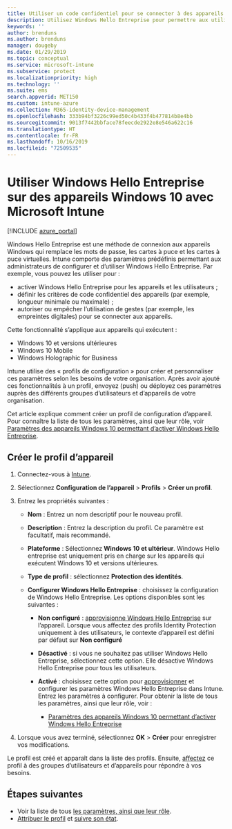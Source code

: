 ```yaml
---
title: Utiliser un code confidentiel pour se connecter à des appareils Windows 10 avec Microsoft Intune – Azure | Microsoft Docs
description: Utilisez Windows Hello Entreprise pour permettre aux utilisateurs de se connecter aux appareils à l’aide d’un code confidentiel, d’une empreinte digitale et plus encore. Créez un profil de configuration de la protection des identités dans Intune pour les appareils Windows 10 avec ces paramètres, et affectez-le à des groupes d’utilisateurs et d’appareils.
keywords: ''
author: brenduns
ms.author: brenduns
manager: dougeby
ms.date: 01/29/2019
ms.topic: conceptual
ms.service: microsoft-intune
ms.subservice: protect
ms.localizationpriority: high
ms.technology: ''
ms.suite: ems
search.appverid: MET150
ms.custom: intune-azure
ms.collection: M365-identity-device-management
ms.openlocfilehash: 333b94bf3226c99ed50c4b433f4b477814b8e4bb
ms.sourcegitcommit: 9013f7442bbface78feecde2922e8e546a622c16
ms.translationtype: HT
ms.contentlocale: fr-FR
ms.lasthandoff: 10/16/2019
ms.locfileid: "72509535"
---
```

# <a name="use-windows-hello-for-business-on-windows-10-devices-with-microsoft-intune"></a>Utiliser Windows Hello Entreprise sur des appareils Windows 10 avec Microsoft Intune

[!INCLUDE [azure_portal](../includes/azure_portal.md)]

Windows Hello Entreprise est une méthode de connexion aux appareils Windows qui remplace les mots de passe, les cartes à puce et les cartes à puce virtuelles. Intune comporte des paramètres prédéfinis permettant aux administrateurs de configurer et d’utiliser Windows Hello Entreprise. Par exemple, vous pouvez les utiliser pour :

- activer Windows Hello Entreprise pour les appareils et les utilisateurs ;
- définir les critères de code confidentiel des appareils (par exemple, longueur minimale ou maximale) ;
- autoriser ou empêcher l’utilisation de gestes (par exemple, les empreintes digitales) pour se connecter aux appareils.

Cette fonctionnalité s’applique aux appareils qui exécutent :

- Windows 10 et versions ultérieures
- Windows 10 Mobile
- Windows Holographic for Business

Intune utilise des « profils de configuration » pour créer et personnaliser ces paramètres selon les besoins de votre organisation. Après avoir ajouté ces fonctionnalités à un profil, envoyez (push) ou déployez ces paramètres auprès des différents groupes d’utilisateurs et d’appareils de votre organisation.

Cet article explique comment créer un profil de configuration d’appareil. Pour connaître la liste de tous les paramètres, ainsi que leur rôle, voir [Paramètres des appareils Windows 10 permettant d’activer Windows Hello Entreprise](identity-protection-windows-settings.md).

## <a name="create-the-device-profile"></a>Créer le profil d’appareil

1. Connectez-vous à [Intune](https://go.microsoft.com/fwlink/?linkid=2090973).
2. Sélectionnez **Configuration de l’appareil** > **Profils** > **Créer un profil**.
3. Entrez les propriétés suivantes :

    - **Nom** : Entrez un nom descriptif pour le nouveau profil.
    - **Description** : Entrez la description du profil. Ce paramètre est facultatif, mais recommandé.
    - **Plateforme** : Sélectionnez **Windows 10 et ultérieur**. Windows Hello entreprise est uniquement pris en charge sur les appareils qui exécutent Windows 10 et versions ultérieures.
    - **Type de profil** : sélectionnez **Protection des identités**.
    - **Configurer Windows Hello Entreprise** : choisissez la configuration de Windows Hello Entreprise. Les options disponibles sont les suivantes :

        - **Non configuré** : [approvisionne Windows Hello Entreprise](https://docs.microsoft.com/windows/security/identity-protection/hello-for-business/hello-how-it-works-provisioning) sur l’appareil. Lorsque vous affectez des profils Identity Protection uniquement à des utilisateurs, le contexte d’appareil est défini par défaut sur **Non configuré**
        - **Désactivé** : si vous ne souhaitez pas utiliser Windows Hello Entreprise, sélectionnez cette option. Elle désactive Windows Hello Entreprise pour tous les utilisateurs.
        - **Activé** : choisissez cette option pour [approvisionner](https://docs.microsoft.com/windows/security/identity-protection/hello-for-business/hello-how-it-works-provisioning) et configurer les paramètres Windows Hello Entreprise dans Intune. Entrez les paramètres à configurer. Pour obtenir la liste de tous les paramètres, ainsi que leur rôle, voir :

            - [Paramètres des appareils Windows 10 permettant d’activer Windows Hello Entreprise](identity-protection-windows-settings.md)

4. Lorsque vous avez terminé, sélectionnez **OK** > **Créer** pour enregistrer vos modifications.

Le profil est créé et apparaît dans la liste des profils. Ensuite, [affectez](../configuration/device-profile-assign.md) ce profil à des groupes d’utilisateurs et d’appareils pour répondre à vos besoins.

<!--  Removing image as part of design review; retaining source until we known the disposition.

## Example of device restriction settings

In this high-level example, you'll create a device restriction policy that blocks the use of the built-in camera app on Android devices.

![How to disable the camera on Android devices](./media/identity-protection-configure/disable-android-camera.png)

-->

## <a name="next-steps"></a>Étapes suivantes

- Voir la liste de tous [les paramètres, ainsi que leur rôle](identity-protection-windows-settings.md).
- [Attribuer le profil](../configuration/device-profile-assign.md) et [suivre son état](../configuration/device-profile-monitor.md).
